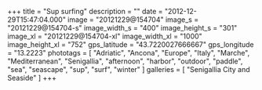 +++
title = "Sup surfing"
description = ""
date = "2012-12-29T15:47:04.000"
image = "20121229@154704"
image_s = "20121229@154704-s"
image_width_s = "400"
image_height_s = "301"
image_xl = "20121229@154704-xl"
image_width_xl = "1000"
image_height_xl = "752"
gps_latitude = "43.7220027666667"
gps_longitude = "13.2223"
phototags = [ "Adriatic", "Ancona", "Europe", "Italy", "Marche", "Mediterranean", "Senigallia", "afternoon", "harbor", "outdoor", "paddle", "sea", "seascape", "sup", "surf", "winter" ]
galleries = [ "Senigallia City and Seaside" ]
+++
